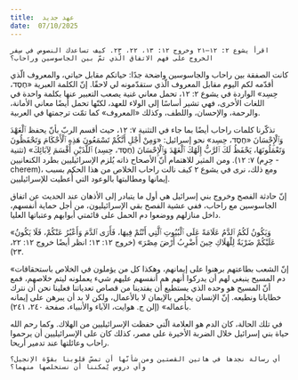 ```yaml
---
title:  عهد جديد
date:  07/10/2025
---
```


`اقرأ يشوع ٢: ١٢–٢١ وخروج ١٢: ١٣، ٢٢، ٢٣. كيف تساعدك النصوص في سِفر الخروج على فهم الاتفاق الّذي تمّ بين الجاسوسين وراحاب؟`

كانت الصفقة بين راحاب والجاسوسين واضحة جدًا: حياتكم مقابل حياتي، والمعروف الّذي أقدّمه لكم اليوم مقابل المعروف الّذي ستقدّمونه لي لاحقًا. إنّ الكلمة العبرية «חֶסֶד، حِسِد» الواردة في يشوع ٢: ١٢، تحمل معاني غنية يصعب التعبير عنها بكلمة واحدة في اللغات الأخرى، فهي تشير أساسًا إلى الولاء للعهد، لكنّها تحمل أيضًا معاني الأمانة، والرحمة، والإحسان، واللطف، وكذلك «المعروف» كما تمّت ترجمتها في العربية.

تذكّرنا كلمات راحاب أيضًا بما جاء في التثنية ٧: ١٢، حيث أقسم الربّ بأنّ يحفظ ٱلْعَهْدَ وَٱلْإِحْسَانَ «חֶסֶד، حِسِد» نحو إسرائيل: «وَمِنْ أَجْلِ أَنَّكُمْ تَسْمَعُونَ هَذِهِ ٱلْأَحْكَامَ وَتَحْفَظُونَ وَتَعْمَلُونَهَا، يَحْفَظُ لَكَ ٱلرَّبُّ إِلَهُكَ ٱلْعَهْدَ وَٱلْإِحْسَانَ (חֶסֶד، حِسِد) ٱللَّذَيْنِ أَقْسَمَ لِآبَائِكَ» (تثنية ٧: ١٢). ومن المثير للاهتمام أنّ الأصحاح ذاته يُلزم الإسرائيليين بطرد الكنعانيين (حِرِم - cherem)، ومع ذلك، نرى في يشوع ٢ كيف نالت راحاب الخلاص من هذا الحكم بسبب إيمانها ومطالبتها بالوعود التي أُعطيت للإسرائيليين.

إنّ حادثة الفصح وخروج بني إسرائيل هي أول ما يتبادر إلى الأذهان عند الحديث عن اتفاق الجاسوسين مع راحاب، ففي عشية الفصح بقي الإسرائيليون، من أجل حماية أنفسهم، داخل منازلهم ووضعوا دم الحمل على قائمتي أبوابهم وعتباتها العليا.

«وَيَكُونُ لَكُمُ ٱلدَّمُ عَلَامَةً عَلَى ٱلْبُيُوتِ ٱلَّتِي أَنْتُمْ فِيهَا، فَأَرَى ٱلدَّمَ وَأَعْبُرُ عَنْكُمْ، فَلَا يَكُونُ عَلَيْكُمْ ضَرْبَةٌ لِلْهَلَاكِ حِينَ أَضْرِبُ أَرْضَ مِصْرَ» (خروج ١٢: ١٣؛ انظر أيضًا خروج ١٢: ٢٢، ٢٣).

«إنّ الشعب بطاعتهم برهنوا على إيمانهم، وهكذا كل من يؤملون في الخلاص باستحقاقات دم المسيح ينبغي لهم أن يدركوا أنهم هم أنفسهم عليهم شيء يعملونه ليتم خلاصهم، فمع أنّ المسيح هو وحده الذي يستطيع أن يفتدينا من قصاص تعدياتنا فعلينا نحن أن نترك خطايانا ونطيعه. إنّ الإنسان يخلص بالإيمان لا بالأعمال، ولكن لا بد أن يبرهن على إيمانه بأعماله» (إلن ج. هوايت، الآباء والأنبياء، صفحة ٢٤٠، ٢٤١).

في تلك الحالة، كان الدم هو العلامة الّتي حفظت الإسرائيليين من الهلاك. وكما رحم الله حياة بني إسرائيل خلال الضربة الأخيرة على مصر، كذلك كان على الإسرائيليين أن يرحموا راحاب وعائلتها عند تدمير أريحا.

`أي رسالة نجدها في هاتين القصتين ومن شأنّها أن تمسّ قلوبنا بقوّة الإنجيل؟ وأي دروس يُمكننا أن نستخلصها منهما؟`